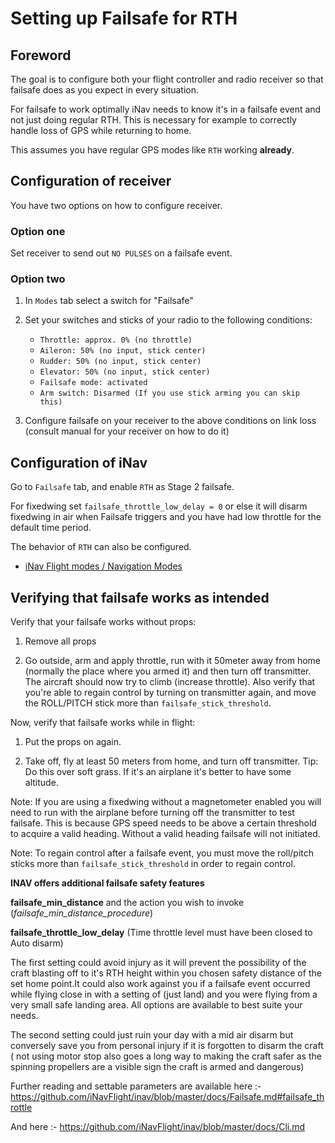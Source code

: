 # Setting up Failsafe for RTH

## Foreword

The goal is to configure both your flight controller and radio receiver so that failsafe does as you expect in every situation.

For failsafe to work optimally iNav needs to know it's in a failsafe event and not just doing regular RTH. This is necessary for example to correctly handle loss of GPS while returning to home.

This assumes you have regular GPS modes like `RTH` working **already**.

## Configuration of receiver

You have two options on how to configure receiver.

### Option one

Set receiver to send out `NO PULSES` on a failsafe event.

### Option two

1. In `Modes` tab select a switch for "Failsafe"

1. Set your switches and sticks of your radio to the following conditions:

    -  `Throttle: approx. 0% (no throttle)`
    -  `Aileron: 50% (no input, stick center)`
    -  `Rudder: 50% (no input, stick center)`
    -  `Elevator: 50% (no input, stick center)`
    -  `Failsafe mode: activated`
    -  `Arm switch: Disarmed (If you use stick arming you can skip this)`

1. Configure failsafe on your receiver to the above conditions on link loss (consult manual for your receiver on how to do it)

## Configuration of iNav

Go to `Failsafe` tab, and enable `RTH` as Stage 2 failsafe.

For fixedwing set `failsafe_throttle_low_delay = 0` or else it will disarm fixedwing in air when Failsafe triggers  and you have had low throttle for the default time period.

The behavior of `RTH` can also be configured.

 - [iNav Flight modes / Navigation Modes](/iNavFlight/inav/wiki/Navigation-modes#rth-altitude-control-modes)

## Verifying that failsafe works as intended

Verify that your failsafe works without props:

1. Remove all props

1. Go outside, arm and apply throttle, run with it 50meter away from home (normally the place where you armed it) and then turn off transmitter. The aircraft should now try to climb (increase throttle). Also verify that you're able to regain control by turning on transmitter again, and move the ROLL/PITCH stick more than `failsafe_stick_threshold`.

Now, verify that failsafe works while in flight:

1. Put the props on again.

1. Take off, fly at least 50 meters from home, and turn off transmitter. Tip: Do this over soft grass. If it's an airplane it's better to have some altitude.

Note: If you are using a fixedwing without a magnetometer enabled you will need to run with the airplane before turning off the transmitter to test failsafe. This is because GPS speed needs to be above a certain threshold to acquire a valid heading. Without a valid heading failsafe will not initiated.

Note: To regain control after a failsafe event, you must move the roll/pitch sticks more than `failsafe_stick_threshold` in order to regain control.

**INAV offers additional failsafe safety features**

**failsafe_min_distance** and the action you wish to invoke (_failsafe_min_distance_procedure_)

****failsafe_throttle_low_delay**** (Time throttle level must have been closed  to Auto disarm)

The first setting could avoid injury as it will prevent the possibility of the craft blasting off to it's RTH height within you chosen safety distance of the set home point.It could also work against you if a failsafe event occurred while flying close in with a setting of (just land) and you were flying from a very small safe landing area. 
All options are available to best suite your needs.

The second setting could just ruin your day with a mid air disarm but conversely save you from personal injury if it is forgotten to disarm the craft
( not using motor stop also goes a long way to making the craft safer as the spinning propellers are a visible sign the craft is armed and dangerous)

Further reading and settable parameters are available here :-
https://github.com/iNavFlight/inav/blob/master/docs/Failsafe.md#failsafe_throttle

And here :-
https://github.com/iNavFlight/inav/blob/master/docs/Cli.md

